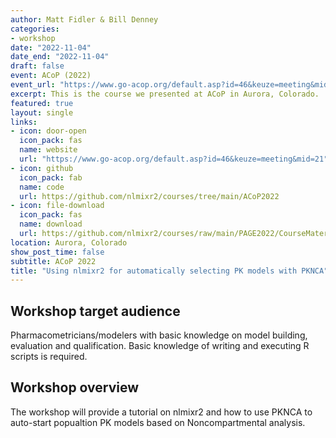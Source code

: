 ```yaml
---
author: Matt Fidler & Bill Denney
categories:
- workshop
date: "2022-11-04"
date_end: "2022-11-04"
draft: false
event: ACoP (2022)
event_url: "https://www.go-acop.org/default.asp?id=46&keuze=meeting&mid=21"
excerpt: This is the course we presented at ACoP in Aurora, Colorado.
featured: true
layout: single
links:
- icon: door-open
  icon_pack: fas
  name: website
  url: "https://www.go-acop.org/default.asp?id=46&keuze=meeting&mid=21"
- icon: github
  icon_pack: fab
  name: code
  url: https://github.com/nlmixr2/courses/tree/main/ACoP2022
- icon: file-download
  icon_pack: fas
  name: download
  url: https://github.com/nlmixr2/courses/raw/main/PAGE2022/CourseMaterial.zip
location: Aurora, Colorado
show_post_time: false
subtitle: ACoP 2022
title: "Using nlmixr2 for automatically selecting PK models with PKNCA"
---
```


## Workshop target audience

Pharmacometricians/modelers with basic knowledge on model building, evaluation and qualification. Basic knowledge of writing and executing R scripts is required.

## Workshop overview

The workshop will provide a tutorial on nlmixr2 and how to use PKNCA
to auto-start popualtion PK models based on Noncompartmental analysis.
